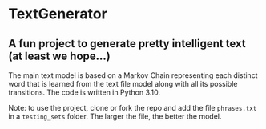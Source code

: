 # TextGenerator
## A fun project to generate pretty intelligent text (at least we hope...)

The main text model is based on a Markov Chain representing each distinct word that is learned from the text file model along with all its possible transitions. The code is written in Python 3.10.

Note: to use the project, clone or fork the repo and add the file ```phrases.txt``` in a ```testing_sets``` folder. The larger the file, the better the model.
